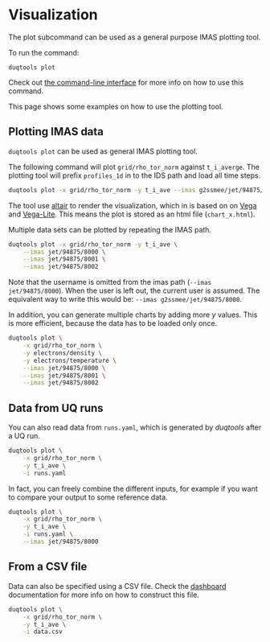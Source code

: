 # Visualization

The plot subcommand can be used as a general purpose IMAS plotting tool.

To run the command:

`duqtools plot`

Check out [the command-line interface](../command-line-interface#plot) for more info on how to use this command.

This page shows some examples on how to use the plotting tool.

## Plotting IMAS data

`duqtools plot` can be used as general IMAS plotting tool.

The following command will plot `grid/rho_tor_norm` against `t_i_averge`. The plotting tool will prefix `profiles_1d` in to the IDS path and load all time steps.

```bash
duqtools plot -x grid/rho_tor_norm -y t_i_ave --imas g2ssmee/jet/94875/8000
```

The tool use [altair](https://altair-viz.github.io/) to render the visualization, which in is based on on [Vega](http://vega.github.io/vega) and [Vega-Lite](http://vega.github.io/vega-lite). This means the plot is stored as an html file (`chart_x.html`).

Multiple data sets can be plotted by repeating the IMAS path.

```bash
duqtools plot -x grid/rho_tor_norm -y t_i_ave \
    --imas jet/94875/8000 \
    --imas jet/94875/8001 \
    --imas jet/94875/8002
```

Note that the username is omitted from the imas path (`--imas jet/94875/8000`). When the user is left out, the current user is assumed. The equivalent way to write this would be: `--imas g2ssmee/jet/94875/8000`.

In addition, you can generate multiple charts by adding more *y* values. This is more efficient, because the data has to be loaded only once.

```bash
duqtools plot \
    -x grid/rho_tor_norm \
    -y electrons/density \
    -y electrons/temperature \
    --imas jet/94875/8000 \
    --imas jet/94875/8001 \
    --imas jet/94875/8002
```

## Data from UQ runs

You can also read data from `runs.yaml`, which is generated by *duqtools* after a UQ run.

```bash
duqtools plot \
    -x grid/rho_tor_norm \
    -y t_i_ave \
    -i runs.yaml
```

In fact, you can freely combine the different inputs, for example if you want to compare your output to some reference data.

```bash
duqtools plot \
    -x grid/rho_tor_norm \
    -y t_i_ave \
    -i runs.yaml \
    --imas jet/94875/8000
```

## From a CSV file

Data can also be specified using a CSV file. Check the [dashboard](../dash#from-a-csv-file) documentation for more info on how to construct this file.

```bash
duqtools plot \
    -x grid/rho_tor_norm \
    -y t_i_ave \
    -i data.csv
```
